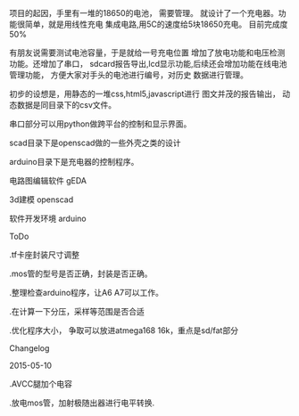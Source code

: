 项目的起因，手里有一堆的18650的电池， 需要管理。
就设计了一个充电器。功能很简单，就是用线性充电
集成电路,用5C的速度给5块18650充电。
目前完成度50%

有朋友说需要测试电池容量，于是就给一号充电位置
增加了放电功能和电压检测功能。还增加了串口，
sdcard报告导出,lcd显示功能,后续还会增加功能在线电池
管理功能， 方便大家对手头的电池进行编号，对历史
数据进行管理。

初步的设想是，用静态的一堆css,html5,javascript进行
图文并茂的报告输出， 动态数据是同目录下的csv文件。

串口部分可以用python做跨平台的控制和显示界面。

scad目录下是openscad做的一些外壳之类的设计

arduino目录下是充电器的控制程序。

电路图编辑软件 gEDA

3d建模 openscad

软件开发环境 arduino

ToDo

 .tf卡座封装尺寸调整
 
 .mos管的型号是否正确，封装是否正确。
 
 .整理检查arduino程序，让A6 A7可以工作。 
 
 .在计算一下分压，采样等范围是否合适
 
 .优化程序大小， 争取可以放进atmega168  16k，重点是sd/fat部分

Changelog

 2015-05-10
 
 .AVCC腿加个电容
 
 .放电mos管，加射极随出器进行电平转换.
